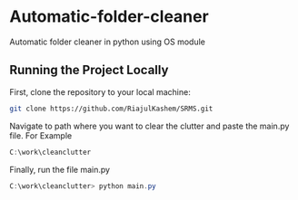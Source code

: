 # Automatic-folder-cleaner
Automatic folder cleaner in python using OS module

## Running the Project Locally

First, clone the repository to your local machine:

```bash
git clone https://github.com/RiajulKashem/SRMS.git
```

Navigate to path where you want to clear the clutter and paste the main.py file. For Example

```powershell
C:\work\cleanclutter
```

Finally, run the file main.py 

```powershell
C:\work\cleanclutter> python main.py
```

